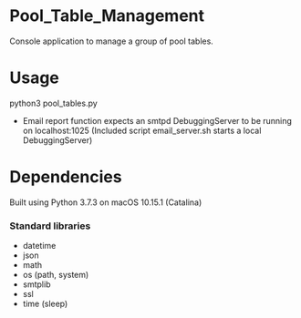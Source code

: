 # Pool_Table_Management
Console application to manage a group of pool tables.

# Usage
python3 pool_tables.py

- Email report function expects an smtpd DebuggingServer to be running on localhost:1025
(Included script email_server.sh starts a local DebuggingServer)

# Dependencies
Built using Python 3.7.3 on macOS 10.15.1 (Catalina)

### Standard libraries
- datetime
- json
- math
- os (path, system)
- smtplib
- ssl
- time (sleep)

